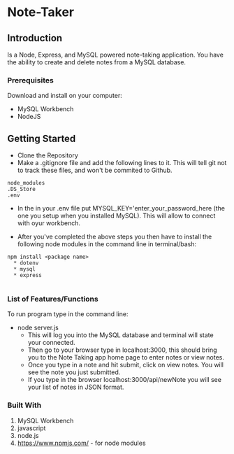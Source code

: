 # Note-Taker

## Introduction

Is a Node, Express, and MySQL powered note-taking application. You have the ability to create and delete notes from a MySQL database.


### Prerequisites

Download and install on your computer:
* MySQL Workbench
* NodeJS

## Getting Started

* Clone the Repository
* Make a .gitignore file and add the following lines to it. This will tell git not to track these files, and won't be commited to Github.
```
node_modules
.DS_Store
.env
```
* In the in your .env file put MYSQL_KEY='enter_your_password_here (the one you setup when you installed MySQL). This will allow to connect with oyur workbench.

* After you've completed the above steps you then have to install the following node modules in the command line in terminal/bash:
```
npm install <package name>
  * dotenv
  * mysql
  * express
  
```


### List of Features/Functions

To run program type in the command line:
* node server.js  
  * This will log you into the MySQL database and terminal will state your connected.
  * Then go to your browser type in localhost:3000, this should bring you to the Note Taking app home page to enter notes or view notes.
  * Once you type in a note and hit submit, click on view notes. You will see the note you just submitted.
  * If you type in the browser localhost:3000/api/newNote you will see your list of notes in JSON format.
  
### Built With
  
1. MySQL Workbench
1. javascript
1. node.js
1. https://www.npmjs.com/ - for node modules
  
